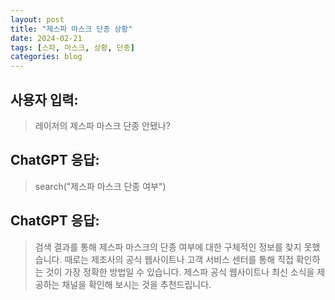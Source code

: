```yaml
---
layout: post
title: "제스파 마스크 단종 상황"
date: 2024-02-21
tags: [스파, 마스크, 상황, 단종]
categories: blog
---
```


## 사용자 입력:
> 레이저의 제스파 마스크 단종 안됐나?

## ChatGPT 응답:
> search("제스파 마스크 단종 여부")

## ChatGPT 응답:
> 검색 결과를 통해 제스파 마스크의 단종 여부에 대한 구체적인 정보를 찾지 못했습니다. 때로는 제조사의 공식 웹사이트나 고객 서비스 센터를 통해 직접 확인하는 것이 가장 정확한 방법일 수 있습니다. 제스파 공식 웹사이트나 최신 소식을 제공하는 채널을 확인해 보시는 것을 추천드립니다.


